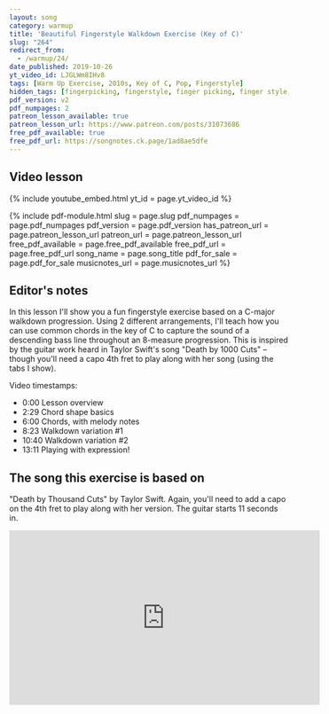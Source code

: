 ```yaml
---
layout: song
category: warmup
title: 'Beautiful Fingerstyle Walkdown Exercise (Key of C)'
slug: "264"
redirect_from:
  - /warmup/24/
date_published: 2019-10-26
yt_video_id: LJGLWm8IHv8
tags: [Warm Up Exercise, 2010s, Key of C, Pop, Fingerstyle]
hidden_tags: [fingerpicking, fingerstyle, finger picking, finger style, Taylor Swift, Death by 1000 Cuts, Death by a thousand cuts]
pdf_version: v2
pdf_numpages: 2
patreon_lesson_available: true
patreon_lesson_url: https://www.patreon.com/posts/31073686
free_pdf_available: true
free_pdf_url: https://songnotes.ck.page/1ad8ae5dfe
---
```


## Video lesson

{% include youtube_embed.html yt_id = page.yt_video_id %}

<!-- Coming soon... -->

{% include pdf-module.html slug = page.slug pdf_numpages = page.pdf_numpages pdf_version = page.pdf_version has_patreon_url = page.patreon_lesson_url patreon_url = page.patreon_lesson_url free_pdf_available = page.free_pdf_available free_pdf_url = page.free_pdf_url song_name = page.song_title pdf_for_sale = page.pdf_for_sale musicnotes_url = page.musicnotes_url %}

## Editor's notes

In this lesson I'll show you a fun fingerstyle exercise based on a C-major walkdown progression. Using 2 different arrangements, I'll teach how you can use common chords in the key of C to capture the sound of a descending bass line throughout an 8-measure progression. This is inspired by the guitar work heard in Taylor Swift's song "Death by 1000 Cuts" – though you'll need a capo 4th fret to play along with her song (using the tabs I show).

Video timestamps:

- 0:00 Lesson overview
- 2:29 Chord shape basics
- 6:00 Chords, with melody notes
- 8:23 Walkdown variation #1
- 10:40 Walkdown variation #2
- 13:11 Playing with expression!

## The song this exercise is based on

"Death by Thousand Cuts" by Taylor Swift. Again, you'll need to add a capo on the 4th fret to play along with her version. The guitar starts 11 seconds in.

<iframe width="560" height="315" src="https://www.youtube.com/embed/GTEFSuFfgnU" frameborder="0" allow="accelerometer; autoplay; encrypted-media; gyroscope; picture-in-picture" allowfullscreen></iframe>
